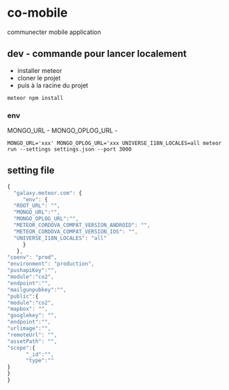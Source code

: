# co-mobile
communecter mobile application

## dev - commande pour lancer localement

* installer meteor 
* cloner le projet
* puis à la racine du projet

```shell
meteor npm install
```

### env

MONGO_URL - 
MONGO_OPLOG_URL - 

```shell
MONGO_URL='xxx' MONGO_OPLOG_URL='xxx UNIVERSE_I18N_LOCALES=all meteor run --settings settings.json --port 3000
```

## setting file

```js
{
  "galaxy.meteor.com": {
     "env": {
  "ROOT_URL": "",
  "MONGO_URL":"",
  "MONGO_OPLOG_URL":"",
  "METEOR_CORDOVA_COMPAT_VERSION_ANDROID": "",
  "METEOR_CORDOVA_COMPAT_VERSION_IOS": "",
  "UNIVERSE_I18N_LOCALES": "all"
     }
   },
"coenv": "prod",
"environment": "production",
"pushapiKey":"",
"module":"co2",
"endpoint":"",
"mailgunpubkey":"",
"public":{
"module":"co2",
"mapbox": "",
"googlekey": "",
"endpoint":"",
"urlimage":"",
"remoteUrl": "",
"assetPath": "",
"scope":{
      "_id":"",
      "type":""
}
}
}
```